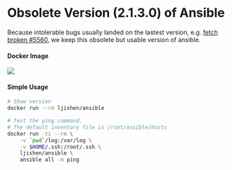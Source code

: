 # Obsolete Version (2.1.3.0) of AnsibleBecause intolerable bugs usually landed on the lastest version, e.g. [fetch broken #5560](https://github.com/ansible/ansible-modules-core/issues/5560), we keep this obsolete but usable version of ansible.#### Docker Image[![](https://images.microbadger.com/badges/image/ljishen/ansible.svg)](http://microbadger.com/images/ljishen/ansible "Get your own image badge on microbadger.com")#### Simple Usage```bash# Show versiondocker run --rm ljishen/ansible# Test the ping command.# The default inventory file is /root/ansible/hostsdocker run -ti --rm \    -v `pwd`/log:/var/log \    -v $HOME/.ssh:/root/.ssh \    ljishen/ansible \    ansible all -m ping```
